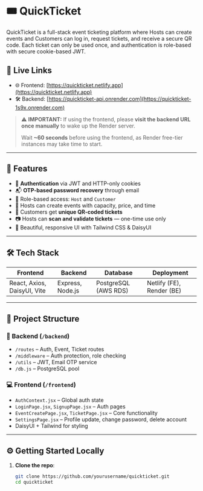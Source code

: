 # 🎟️ QuickTicket

QuickTicket is a full-stack event ticketing platform where Hosts can create events and Customers can log in, request tickets, and receive a secure QR code. Each ticket can only be used once, and authentication is role-based with secure cookie-based JWT.

## 🚀 Live Links

- 🌐 Frontend: [https://quickticket.netlify.app](https://quickticket.netlify.app)
- 🛠️ Backend: [https://quickticket-api.onrender.com](https://quickticket-1s9x.onrender.com)

> ⚠️ **IMPORTANT:** If using the frontend, please **visit the backend URL once manually** to wake up the Render server.
>
> Wait **~60 seconds** before using the frontend, as Render free-tier instances may take time to start.

---

## 🧠 Features

- 🔐 **Authentication** via JWT and HTTP-only cookies
- 📬 **OTP-based password recovery** through email
- 👤 Role-based access: `Host` and `Customer`
- 📅 Hosts can create events with capacity, price, and time
- 🎫 Customers get **unique QR-coded tickets**
- 📷 Hosts can **scan and validate tickets** — one-time use only
- 🎨 Beautiful, responsive UI with Tailwind CSS & DaisyUI

---

## 🛠️ Tech Stack

| Frontend        | Backend       | Database    | Deployment      |
|----------------|---------------|-------------|-----------------|
| React, Axios, DaisyUI, Vite | Express, Node.js | PostgreSQL (AWS RDS) | Netlify (FE), Render (BE) |

---

## 📂 Project Structure

### 🔧 Backend (`/backend`)
- `/routes` – Auth, Event, Ticket routes
- `/middleware` – Auth protection, role checking
- `/utils` – JWT, Email OTP service
- `/db.js` – PostgreSQL pool

### 💻 Frontend (`/frontend`)
- `AuthContext.jsx` – Global auth state
- `LoginPage.jsx`, `SignupPage.jsx` – Auth pages
- `EventCreatePage.jsx`, `TicketPage.jsx` – Core functionality
- `SettingsPage.jsx` – Profile update, change password, delete account
- DaisyUI + Tailwind for styling

---

## ⚙️ Getting Started Locally

1. **Clone the repo**:
   ```bash
   git clone https://github.com/yourusername/quickticket.git
   cd quickticket
